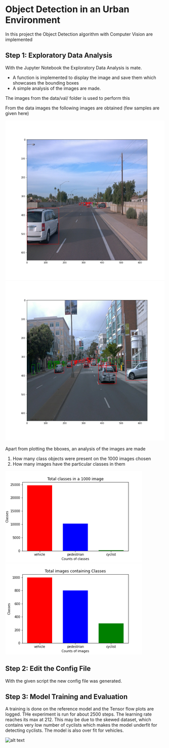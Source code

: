 # Object Detection in an Urban Environment

In this project the Object Detection algorithm with Computer Vision are implemented

## Step 1: Exploratory Data Analysis
With the Jupyter Notebook the Exploratory Data Analysis is mate.
- A function is implemented to display the image and save them which showcases the bounding boxes
- A simple analysis of the images are made.

The images from the data/val/ folder is used to perform this

From the data images the following images are obtained (few samples are given here)

![alt text](./Results/bbox_image/bbox_image_0.png)
![alt text](./Results/bbox_image/bbox_image_1.png)

Apart from plotting the bboxes, an analysis of the images are made
1. How many class objects were present on the 1000 images chosen
2. How many images have the particular classes in them

![alt text](./Results/analysis_image/classcount.png)
![alt text](./Results/analysis_image/imgcount.png)


## Step 2: Edit the Config File
With the given script the new config file was generated.

## Step 3: Model Training and Evaluation
A training is done on the reference model and the Tensor flow plots are logged. THe experiment is run for about 2500 steps. The learning rate reaches its max at 212. This may be due to the skewed dataset, which contains very low number of cyclists which makes the model underfit for detecting cyclists. The model is also over fit for vehicles. 

![alt text](./Results/Tensorflow/InitialTraining.png)
